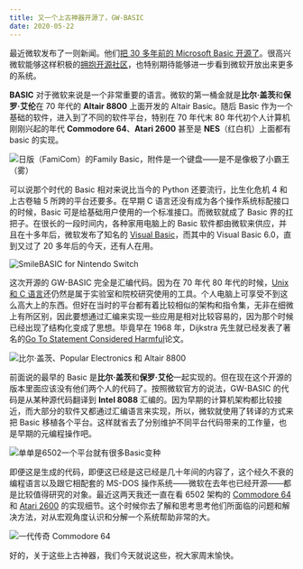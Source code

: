 ```yaml
---
title: 又一个上古神器开源了，GW-BASIC
date: 2020-05-22
---
```


最近微软发布了一则新闻。他们[把 30 多年前的 Microsoft Basic 开源了](https://devblogs.microsoft.com/commandline/microsoft-open-sources-gw-basic/ "Microsoft Basic 开源了")。很高兴微软能够这样积极的[拥抱开源社区](https://pulse.microsoft.com/nl-nl/business-leadership-nl-nl/na/fa1-microsoft-loves-open-source/ "Microsoft Loves Open Source")，也特别期待能够进一步看到微软开放出来更多的系统。

**BASIC** 对于微软来说是一个非常重要的语言。微软的第一桶金就是**比尔·盖茨**和**保罗·艾伦**在 70 年代的 **Altair 8800** 上面开发的 Altair Basic。随后 Basic 作为一个基础的软件，进入到了不同的软件平台，特别在 70 年代末 80 年代初个人计算机刚刚兴起的年代 **Commodore 64**、**Atari 2600** 甚至是 **NES**（红白机）上面都有 basic 的实现。

![日版（FamiCom）的Family Basic，附件是一个键盘——是不是像极了小霸王（雾）](https://imgkr.cn-bj.ufileos.com/1dd9348e-cf1b-4cf3-a188-1c21dd3af972.jpg)

可以说那个时代的 Basic 相对来说比当今的 Python 还要流行，比生化危机 4 和上古卷轴 5 所跨的平台还要多。在早期 C 语言还没有成为各个操作系统标配接口的时候，Basic 可是给基础用户使用的一个标准接口。而微软就成了 Basic 界的扛把子。在很长的一段时间内，各种家用电脑上的 Basic 软件都由微软来供应，并且在十多年后，微软发布了知名的 [Visual Basic](https://mp.weixin.qq.com/s/2F2g9WeIAqVwn03jpg3oiA)，而其中的 Visual Basic 6.0，直到又过了 20 多年后的今天，还有人在用。

![SmileBASIC for Nintendo Switch](https://imgkr.cn-bj.ufileos.com/227f58a5-ec23-48e7-ac29-2e98b45145fa.jpg)

这次开源的 GW-BASIC 完全是汇编代码。因为在 70 年代 80 年代的时候，[Unix 和 C 语言](https://mp.weixin.qq.com/s/1hd8_F4WQr5SQYfnYzKs9w)还仍然是属于实验室和院校研究使用的工具。个人电脑上可享受不到这么高大上的东西。但好在当时的平台都有着比较相似的架构和指令集，无非在细微上有所区别，因此要想通过汇编来实现一些应用是相对比较容易的，因为那个时候已经出现了结构化变成了思想。毕竟早在 1968 年，Dijkstra 先生就已经发表了著名的[Go To Statement Considered Harmful](https://homepages.cwi.nl/~storm/teaching/reader/Dijkstra68.pdf "Go To Statement Considered Harmful")论文。

![比尔·盖茨、Popular Electronics 和 Altair 8800](https://imgkr.cn-bj.ufileos.com/877f393a-29e6-4bdc-9d07-1bb317f5aed5.jpg)

前面说的最早的 Basic 是**比尔·盖茨**和**保罗·艾伦**一起实现的。但在现在这个开源的版本里面应该没有他们两个人的代码了。按照微软官方的说法，GW-BASIC 的代码是从某种源代码翻译到 **Intel 8088** 汇编的。因为早期的计算机架构都比较接近，而大部分的软件又都通过汇编语言来实现，所以，微软就使用了转译的方式来把 Basic 移植各个平台。这样就省去了分别维护不同平台代码带来的工作量，也是早期的元编程操作吧。

![单单是6502一个平台就有很多Basic变种](https://imgkr.cn-bj.ufileos.com/ceab9b81-97b0-402e-8d5a-d0bfb2ee64bc.jpg)

即便这是生成的代码，即便这已经是这已经是几十年间的内容了，这个经久不衰的编程语言以及跟它相配套的 MS-DOS 操作系统——微软在去年也已经开源——都是比较值得研究的对象。最近这两天我还一直在看 6502 架构的 [Commodore 64](https://www.bilibili.com/video/BV1ex41167ZK "关于 Commodore 64 的一切") 和 [Atari 2600](https://www.bilibili.com/video/BV1ix411J7xt "关于 Atari 2600 的一切") 的实现细节。这个时候你去了解和思考思考他们所面临的问题和解决方法，对从宏观角度认识和分解一个系统帮助非常的大。

![一代传奇 Commodore 64](https://imgkr.cn-bj.ufileos.com/e51a93a3-c805-43f2-b2a7-c9e3739a0e9c.jpg)

好的，关于这些上古神器，我们今天就说这些，祝大家周末愉快。
